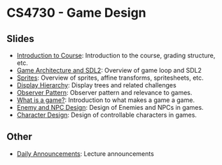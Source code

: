 CS4730 - Game Design
===============================

<a name="introduction"></a>Slides
--------------------------------------- 


- [Introduction to Course](./00-courseIntro.pptx): Introduction to the course, grading structure, etc.
- [Game Architecture and SDL2](./GameArchitecture.pptx): Overview of game loop and SDL2
- [Sprites](./Sprites.pptx): Overview of sprites, affine transforms, spritesheets, etc.
- [Display Hierarchy](./DisplayHierarchy.pptx): Display trees and related challenges
- [Observer Pattern](./ObserverDesignPattern.pptx): Observer pattern and relevance to games.
- [What is a game?](./WhatIsAGame.pptx): Introduction to what makes a game a game.
- [Enemy and NPC Design](./EnemyDesign.pptx): Design of Enemies and NPCs in games.
- [Character Design](./CharacterDesign.pptx): Design of controllable characters in games.


<a name="introduction"></a>Other
--------------------------------------- 

- [Daily Announcements](./dailyAnnouncements.pptx): Lecture announcements